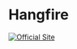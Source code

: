Hangfire 
=========

[![Official Site](https://img.shields.io/badge/site-hangfire.io-blue.svg)](http://hangfire.io)